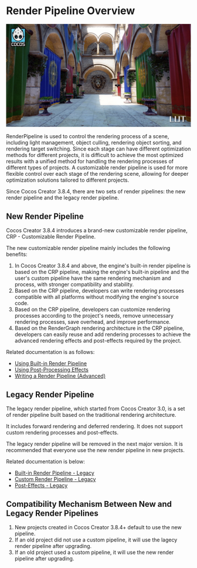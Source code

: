 # Render Pipeline Overview

![lut_cocos](./image/lut_cocos.jpg)

RenderPipeline is used to control the rendering process of a scene, including light management, object culling, rendering object sorting, and rendering target switching. Since each stage can have different optimization methods for different projects, it is difficult to achieve the most optimized results with a unified method for handling the rendering processes of different types of projects. A customizable render pipeline is used for more flexible control over each stage of the rendering scene, allowing for deeper optimization solutions tailored to different projects.

Since Cocos Creator 3.8.4, there are two sets of render pipelines: the new render pipeline and the legacy render pipeline.

## New Render Pipeline

Cocos Creator 3.8.4 introduces a brand-new customizable render pipeline, CRP - Customizable Render Pipeline.

The new customizable render pipeline mainly includes the following benefits:

1. In Cocos Creator 3.8.4 and above, the engine's built-in render pipeline is based on the CRP pipeline, making the engine's built-in pipeline and the user's custom pipeline have the same rendering mechanism and process, with stronger compatibility and stability.
2. Based on the CRP pipeline, developers can write rendering processes compatible with all platforms without modifying the engine's source code.
3. Based on the CRP pipeline, developers can customize rendering processes according to the project's needs, remove unnecessary rendering processes, save overhead, and improve performance.
4. Based on the RenderGraph rendering architecture in the CRP pipeline, developers can easily reuse and add rendering processes to achieve the advanced rendering effects and post-effects required by the project.

Related documentation is as follows:

- [Using Built-in Render Pipeline](./use-builtin-pipeline.md)
- [Using Post-Processing Effects](./use-post-process.md)
- [Writing a Render Pipeline (Advanced)](./write-render-pipeline.md)

## Legacy Render Pipeline

The legacy render pipeline, which started from Cocos Creator 3.0, is a set of render pipeline built based on the traditional rendering architecture.

It includes forward rendering and deferred rendering. It does not support custom rendering processes and post-effects.

The legacy render pipeline will be removed in the next major version. It is recommended that everyone use the new render pipeline in new projects.

Related documentation is below:

- [Built-in Render Pipeline - Legacy](./builtin-pipeline.md)
- [Custom Render Pipeline - Legacy](./custom-pipeline.md)
- [Post-Effects - Legacy](./post-process.md)

## Compatibility Mechanism Between New and Legacy Render Pipelines

1. New projects created in Cocos Creator 3.8.4+ default to use the new pipeline.
2. If an old project did not use a custom pipeline, it will use the lagecy render pipeline after upgrading.
3. If an old project used a custom pipeline, it will use the new render pipeline after upgrading.
